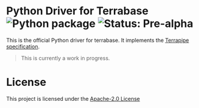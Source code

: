 # Python Driver for Terrabase ![Python package](https://github.com/terrabasedb/python-driver/workflows/Python%20package/badge.svg) ![Status: Pre-alpha](https://img.shields.io/badge/Status-Pre--alpha-critical?style=flat-square)
This is the official Python driver for terrabase. It implements the [Terrapipe specification](https://git.io/JJZ4Z). 
> This is currently a work in progress.

# License
This project is licensed under the [Apache-2.0 License](./LICENSE)
